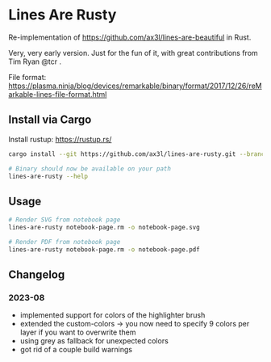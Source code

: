 # Lines Are Rusty

Re-implementation of https://github.com/ax3l/lines-are-beautiful in Rust.

Very, very early version.
Just for the fun of it, with great contributions from Tim Ryan @tcr .

File format:
https://plasma.ninja/blog/devices/remarkable/binary/format/2017/12/26/reMarkable-lines-file-format.html


## Install via Cargo
Install rustup: https://rustup.rs/

```bash
cargo install --git https://github.com/ax3l/lines-are-rusty.git --branch develop

# Binary should now be available on your path
lines-are-rusty --help
```

## Usage

```bash
# Render SVG from notebook page
lines-are-rusty notebook-page.rm -o notebook-page.svg

# Render PDF from notebook page
lines-are-rusty notebook-page.rm -o notebook-page.pdf
```

## Changelog

### 2023-08
* implemented support for colors of the highlighter brush
* extended the custom-colors -> you now need to specify 9 colors per layer if you want to overwrite them
* using grey as fallback for unexpected colors
* got rid of a couple build warnings
